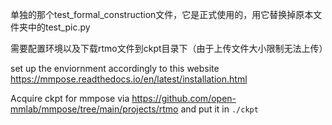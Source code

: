 单独的那个test_formal_construction文件，它是正式使用的，用它替换掉原本文件夹中的test_pic.py

需要配置环境以及下载rtmo文件到ckpt目录下（由于上传文件大小限制无法上传）

set up the enviornment accordingly to this website https://mmpose.readthedocs.io/en/latest/installation.html

Acquire ckpt for mmpose via https://github.com/open-mmlab/mmpose/tree/main/projects/rtmo and put it in `./ckpt`
